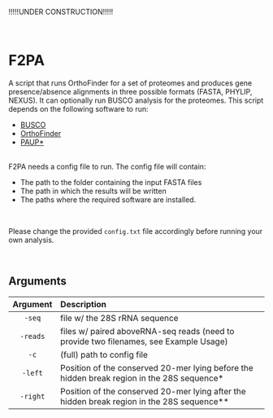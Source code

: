 !!!!!UNDER CONSTRUCTION!!!!!

<br>

# F2PA
A script that runs OrthoFinder for a set of proteomes and produces gene presence/absence alignments in three possible formats (FASTA, PHYLIP, NEXUS). It can optionally run BUSCO analysis for the proteomes.
This script depends on the following software to run: 

- [BUSCO](http://gitlab.com/ezlab/busco) 
- [OrthoFinder](https://github.com/davidemms/OrthoFinder) 
- [PAUP*](https://paup.phylosolutions.com/get-paup/) 
<br>
F2PA needs a config file to run. The config file will contain: 

- The path to the folder containing the input FASTA files 
- The path in which the results will be written
- The paths where the required software are installed.

<br>

Please change the provided `config.txt` file accordingly before running your own analysis.

<br>  

## Arguments
Argument    |  Description             
:-------------:|:-----------------------
`-seq` | file w/ the 28S rRNA sequence
`-reads` | files w/ paired aboveRNA-seq reads (need to provide two filenames, see Example Usage)
`-c` | (full) path to config file
`-left` | Position of the conserved 20-mer lying before the hidden break region in the 28S sequence*
`-right` | Position of the conserved 20-mer lying after the hidden break region in the 28S sequence**
